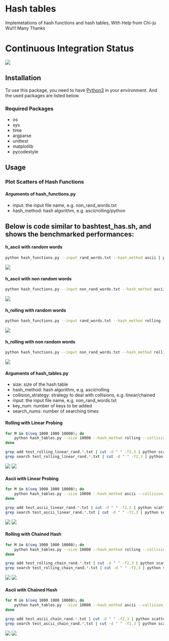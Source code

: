 # Hash tables
Implemetations of hash functions and hash tables,  With Help from Chi-ju Wu!!! Many Thanks

# Continuous Integration Status
![](https://travis-ci.com/cu-swe4s-fall-2019/hash-tables-Sayter99.svg?branch=master)

## Installation
To use this package, you need to have [Python3](https://www.python.org/download/releases/3.0/) in your environment. And the used packages are listed below.

### Required Packages
* os
* sys
* time
* argparse
* unittest
* matplotlib
* pycodestyle

## Usage

### Plot Scatters of Hash Functions
#### Arguments of hash_functions.py
* input: the input file name, e.g. non_rand_words.txt
* hash_method: hash algorithm, e.g. ascii/rolling/python


## Below is code similar to bashtest_has.sh, and shows the benchmarked performances:

#### h_ascii with random words
```bash
python hash_functions.py --input rand_words.txt --hash_method ascii | python scatter.py --out_file ascii_hash_function_rand.png --x_label "Hashed Word" --y_label "Hashed Value"
```
![](ascii_hash_function_rand.png)

#### h_ascii with non random words
```bash
python hash_functions.py --input non_rand_words.txt --hash_method ascii | python scatter.py --out_file ascii_hash_function_non_rand.png --x_label "Hashed Word" --y_label "Hashed Value"
```
![](ascii_hash_function_non_rand.png)

#### h_rolling with random words
```bash
python hash_functions.py --input rand_words.txt --hash_method rolling | python scatter.py --out_file rolling_hash_function_rand.png --x_label "Hashed Word" --y_label "Hashed Value"
```
![](rolling_hash_function_rand.png)

#### h_rolling with non random words
```bash
python hash_functions.py --input non_rand_words.txt --hash_method rolling | python scatter.py --out_file rolling_hash_function_non_rand.png --x_label "Hashed Word" --y_label "Hashed Value"
```
![](rolling_hash_function_non_rand.png)

#### Arguments of hash_tables.py
* size: size of the hash table
* hash_method: hash algorithm, e.g. ascii/rolling
* collision_strategy: strategy to deal with collisions, e.g. linear/chained
* input: the input file name, e.g. non_rand_words.txt
* key_num: number of keys to be added
* search_nums: number of searching times

#### Rolling with Linear Probing
```bash
for M in $(seq 1000 1000 10000); do
    python hash_tables.py --size 10000 --hash_method rolling --collision_strategy linear --input rand_words.txt --key_nums $M --search_nums 100 > test_rolling_linear_rand.$M.txt
done

grep add test_rolling_linear_rand.*.txt | cut -d " " -f2,3 | python scatter.py --out_file images/rolling_linear_add_time.png --x_label "Load Factor" --y_label "Insert Time"
grep search test_rolling_linear_rand.*.txt | cut -d " " -f2,3 | python scatter.py --out_file images/rolling_linear_search_time.png --x_label "Load Factor" --y_label "Search Time"
```
![](rolling_linear_add_time.png)
![](rolling_linear_search_time.png)

#### Ascii with Linear Probing
```bash
for M in $(seq 1000 1000 10000); do
    python hash_tables.py --size 10000 --hash_method ascii --collision_strategy linear --input rand_words.txt --key_nums $M --search_nums 100 > test_ascii_linear_rand.$M.txt
done

grep add test_ascii_linear_rand.*.txt | cut -d " " -f2,3 | python scatter.py --out_file images/ascii_linear_add_time.png --x_label "Load Factor" --y_label "Insert Time"
grep search test_ascii_linear_rand.*.txt | cut -d " " -f2,3 | python scatter.py --out_file images/ascii_linear_search_time.png --x_label "Load Factor" --y_label "Search Time"
```
![](ascii_linear_add_time.png)
![](ascii_linear_search_time.png)

#### Rolling with Chained Hash
```bash
for M in $(seq 1000 1000 10000); do
    python hash_tables.py --size 10000 --hash_method rolling --collision_strategy chain --input rand_words.txt --key_nums $M --search_nums 100 > test_rolling_chain_rand.$M.txt
done

grep add test_rolling_chain_rand.*.txt | cut -d " " -f2,3 | python scatter.py --out_file images/rolling_chain_add_time.png --x_label "Load Factor" --y_label "Insert Time"
grep search test_rolling_chain_rand.*.txt | cut -d " " -f2,3 | python scatter.py --out_file images/rolling_chain_search_time.png --x_label "Load Factor" --y_label "Search Time"
```
![](rolling_chain_add_time.png)
![](rolling_chain_search_time.png)

#### Ascii with Chained Hash
```bash
for M in $(seq 1000 1000 10000); do
    python hash_tables.py --size 10000 --hash_method ascii --collision_strategy chain --input rand_words.txt --key_nums $M --search_nums 100 > test_ascii_chain_rand.$M.txt
done

grep add test_ascii_chain_rand.*.txt | cut -d " " -f2,3 | python scatter.py --out_file images/ascii_chain_add_time.png --x_label "Load Factor" --y_label "Insert Time"
grep search test_ascii_chain_rand.*.txt | cut -d " " -f2,3 | python scatter.py --out_file images/ascii_chain_search_time.png --x_label "Load Factor" --y_label "Search Time"
```
![](ascii_chain_add_time.png)
![](ascii_chain_search_time.png)